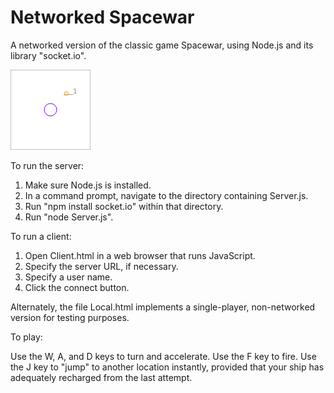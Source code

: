Networked Spacewar
==================

A networked version of the classic game Spacewar, using Node.js and its library "socket.io".

![Screenshot](Screenshot.png?raw=true "Screenshot")

To run the server:

1. Make sure Node.js is installed.
2. In a command prompt, navigate to the directory containing Server.js.
3. Run "npm install socket.io" within that directory.
4. Run "node Server.js".

To run a client:

1. Open Client.html in a web browser that runs JavaScript.
2. Specify the server URL, if necessary.
3. Specify a user name.
4. Click the connect button.

Alternately, the file Local.html implements a single-player, non-networked version for testing purposes.

To play:

Use the W, A, and D keys to turn and accelerate.  Use the F key to fire.  Use the J key to "jump" to another location instantly, provided that your ship has adequately recharged from the last attempt.
